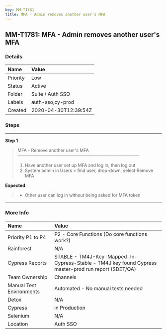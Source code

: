```yaml
---
key: MM-T1781
title: MFA - Admin removes another user's MFA
---
```


## MM-T1781: MFA - Admin removes another user's MFA

### Details

| Name     | Value                |
| :------- | :------------------- |
| Priority | Low                  |
| Status   | Active               |
| Folder   | Suite / Auth SSO     |
| Labels   | auth-sso,cy-prod     |
| Created  | 2020-04-30T12:39:54Z |

### Steps

<hr/>

**Step 1**

> <article>MFA - Remove another user's MFA<br>————————————————————————————<ol><li>Have another user set up MFA and log in, then log out</li><li>System admin in Users &gt; find user, drop-down, select Remove MFA</li></ol></article>

**Expected**

> <article><ul><li>Other user can log in without being asked for MFA token</li></ul></article>

<hr/>

### More Info

| Name                     | Value                                                                                                |
| :----------------------- | :--------------------------------------------------------------------------------------------------- |
| Priority P1 to P4        | P2 - Core Functions (Do core functions work?)                                                        |
| Rainforest               | N/A                                                                                                  |
| Cypress Reports          | STABLE - TM4J-Key-Mapped-In-Cypress-Stable - TM4J key found Cypress master-prod run report (SDET/QA) |
| Team Ownership           | Channels                                                                                             |
| Manual Test Environments | Automated - No manual tests needed                                                                   |
| Detox                    | N/A                                                                                                  |
| Cypress                  | in Production                                                                                        |
| Selenium                 | N/A                                                                                                  |
| Location                 | Auth SSO                                                                                             |
